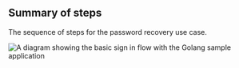 ## Summary of steps

The sequence of steps for the password recovery use case.

<div class="common-image-format">

![A diagram showing the basic sign in flow with the Golang sample application](/img/oie-embedded-sdk/oie-embedded-sdk-go-use-case-pwd-recovery.png)

</div>
